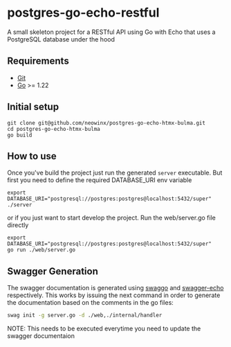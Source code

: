 # postgres-go-echo-restful

A small skeleton project for a RESTful API using Go with Echo that uses a PostgreSQL database under the hood

## Requirements

- [Git](https://git-scm.com/)
- [Go](https://go.dev/) >= 1.22

## Initial setup

```shell
git clone git@github.com/neowinx/postgres-go-echo-htmx-bulma.git
cd postgres-go-echo-htmx-bulma
go build
```

## How to use

Once you've build the project just run the generated `server` executable. But first you need to define
the required DATABASE_URI env variable

```shell
export DATABASE_URI="postgresql://postgres:postgres@localhost:5432/super"
./server
```

or if you just want to start develop the project. Run the web/server.go file directly

```shell
export DATABASE_URI="postgresql://postgres:postgres@localhost:5432/super"
go run ./web/server.go
```

## Swagger Generation

The swagger documentation is generated using [swaggo](https://github.com/swaggo/swag) and [swagger-echo](https://github.com/swaggo/echo-swagger) respectively. This works by
issuing the next command in order to generate the documentation based on the comments in the go files:

```bash
swag init -g server.go -d ./web,./internal/handler
```

NOTE: This needs to be executed everytime you need to update the swagger documentaion

